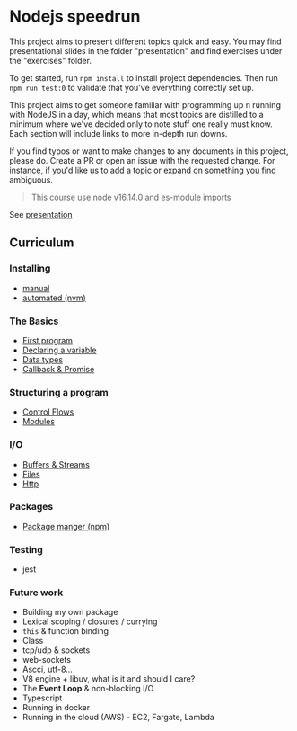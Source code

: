 # Nodejs speedrun

This project aims to present different topics quick and easy. You may find presentational slides in the folder "presentation" and find exercises under the "exercises" folder.

To get started, run `npm install` to install project dependencies. Then run `npm run test:0` to validate that you've everything correctly set up.

This project aims to get someone familiar with programming up n running with NodeJS in a day, which means that most topics are distilled to a minimum where we've decided only to note stuff one really must know. Each section will include links to more in-depth run downs.

If you find typos or want to make changes to any documents in this project, please do. Create a PR or open an issue with the requested change. For instance, if you'd like us to add a topic or expand on something you find ambiguous.

> This course use node v16.14.0 and es-module imports

See [presentation](https://nodejs-speedrun.vercel.app/1?clicks=1)

## Curriculum

### Installing

- [manual](installing/manual-installation.md)
- [automated (nvm)](installing/nvm.md)

### The Basics

- [First program](the-basics/first-program/first-program.md)
- [Declaring a variable](the-basics/variables/variables.md)
- [Data types](the-basics/data-types/data-types.md)
- [Callback & Promise](the-basics/callbacks-promises/callbacks-promises.md)

### Structuring a program

- [Control Flows](the-basics/control-flows/control-flow.md)
- [Modules](the-basics/control-flows/modules.md)

### I/O

- [Buffers & Streams](io/buffers-streams.md)
- [Files](io/files.md)
- [Http](io/http.md)

### Packages

- [Package manger (npm)](package-manager.md)

### Testing

- jest

### Future work

- Building my own package
- Lexical scoping / closures / currying
- `this` & function binding
- Class
- tcp/udp & sockets
- web-sockets
- Ascci, utf-8...
- V8 engine + libuv, what is it and should I care?
- The **Event Loop** & non-blocking I/O
- Typescript
- Running in docker
- Running in the cloud (AWS) - EC2, Fargate, Lambda
